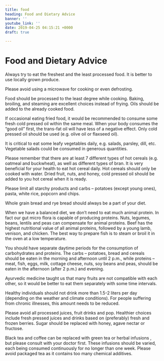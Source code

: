 ```yaml
---
title: food
heading: Food and Dietary Advice
banner: ''
youtube_link: ''
date: 2019-04-25 04:15:21 +0000
draft: true

---
```

# Food and Dietary Advice

Always try to eat the freshest and the least processed food. It is better to use locally grown produce.

Please avoid using a microwave for cooking or even defrosting.

Food should be processed to the least degree while cooking. Baking, broiling, and steaming are excellent choices instead of frying. Oils should be added to the already cooked food.

If occasional eating fried food, it would be recommended to consume some fresh cold pressed oil within the same meal. When your body consumes the “good oil” first, the trans-fat oil will have less of a negative effect. Only cold pressed oil should be used (e.g. olive oil or flaxseed oil).

It is critical to eat some leafy vegetables daily, e.g. salads, parsley, dill, etc. Vegetable salads could be consumed in generous quantities.

Please remember that there are at least 7 different types of hot cereals (e.g. oatmeal and buckwheat), as well as different types of bran. It is very beneficial for your health to eat hot cereal daily. Hot cereals should only be cooked with water. Dried fruit, nuts, and honey, cold pressed oil should be added to you hot cereal when it is ready.

Please limit all starchy products and carbs – potatoes (except young ones), pasta, white rice, popcorn and chips.

Whole grain bread and rye bread should always be a part of your diet.

When we have a balanced diet, we don’t need to eat much animal protein. In fact our gut micro flora is capable of producing proteins. Nuts, legumes, beans, lentils and peas can compensate for animal proteins. Beef has the highest nutritional value of all animal proteins, followed by a young lamb, venison, and chicken. The best way to prepare fish is to steam or broil it in the oven at a low temperature.

You should have separate daytime periods for the consumption of carbohydrates and proteins. The carbs – potatoes, bread and cereals should be eaten in the morning and afternoon until 2 p.m., while proteins – meat, fish, eggs, milk, cottage cheese, nuts, soy beans and peas, should be eaten in the afternoon (after 2 p.m.) and evening.

Ayurvedic medicine taught us that many fruits are not compatible with each other, so it would be better to eat them separately with some time intervals.

Healthy individuals should not drink more than 1.5-2 liters per day (depending on the weather and climate conditions). For people suffering from chronic illnesses, this amount needs to be reduced.

Please avoid all processed juices, fruit drinks and pop. Healthier choices include fresh pressed juices and drinks based on (preferably) fresh and frozen berries. Sugar should be replaced with honey, agave nectar or fructose.

Black tea and coffee can be replaced with green tea or herbal infusions , but please consult with your doctor first. These infusions should be varied, each being consumed continuously for no longer than one week. Please avoid packaged tea as it contains too many chemical additives.